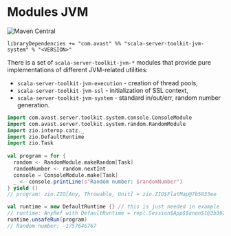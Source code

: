 # Modules JVM

![Maven Central](https://img.shields.io/maven-central/v/com.avast/scala-server-toolkit-jvm-system_2.12)

`libraryDependencies += "com.avast" %% "scala-server-toolkit-jvm-system" % "<VERSION>"`

There is a set of `scala-server-toolkit-jvm-*` modules that provide pure implementations of different JVM-related utilities:

* `scala-server-toolkit-jvm-execution` - creation of thread pools,
* `scala-server-toolkit-jvm-ssl` - initialization of SSL context,
* `scala-server-toolkit-jvm-system` - standard in/out/err, random number generation.

```scala
import com.avast.server.toolkit.system.console.ConsoleModule
import com.avast.server.toolkit.system.random.RandomModule
import zio.interop.catz._
import zio.DefaultRuntime
import zio.Task
 
val program = for {
  random <- RandomModule.makeRandom[Task]
  randomNumber <- random.nextInt
  console = ConsoleModule.make[Task]
  _ <- console.printLine(s"Random number: $randomNumber")
} yield ()
// program: zio.ZIO[Any, Throwable, Unit] = zio.ZIO$FlatMap@7b5833ee

val runtime = new DefaultRuntime {} // this is just needed in example
// runtime: AnyRef with DefaultRuntime = repl.Session$App$$anon$1@3b362f1 // this is just needed in example
runtime.unsafeRun(program)
// Random number: -1757646767
```

